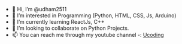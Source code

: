 - 👋 Hi, I’m @udham2511
- 👀 I’m interested in Programming (Python, HTML, CSS, Js, Arduino)
- 🌱 I’m currently learning ReactJs, C++
- 💞️ I’m looking to collaborate on Python Projects.
- 📫 You can reach me through my youtube channel -: [Ucoding]("https://www.youtube.com/channel/UC3uG3Ln2qlfNVAQQHViRL-Q")

<!---
udham2511/udham2511 is a ✨ special ✨ repository because its `README.md` (this file) appears on your GitHub profile.
You can click the Preview link to take a look at your changes.
--->
